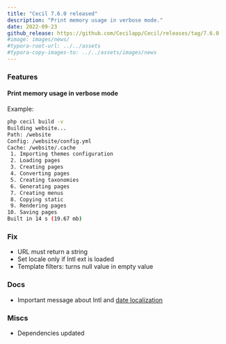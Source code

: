 ```yaml
---
title: "Cecil 7.6.0 released"
description: "Print memory usage in verbose mode."
date: 2022-09-23
github_release: https://github.com/Cecilapp/Cecil/releases/tag/7.6.0
#image: images/news/
#typora-root-url: ../../assets
#typora-copy-images-to: ../../assets/images/news
---
```


### Features

#### Print memory usage in verbose mode

Example:

```bash
php cecil build -v
Building website...
Path: /website
Config: /website/config.yml
Cache: /website/.cache
 1. Importing themes configuration
 2. Loading pages
 3. Creating pages
 4. Converting pages
 5. Creating taxonomies
 6. Generating pages
 7. Creating menus
 8. Copying static
 9. Rendering pages
10. Saving pages
Built in 14 s (19.67 mb)
```

### Fix

- URL must return a string
- Set locale only if Intl ext is loaded
- Template filters: turns null value in empty value

### Docs

- Important message about Intl and [date localization](https://cecil.app/documentation/templates/#date-localization)

### Miscs

- Dependencies updated
